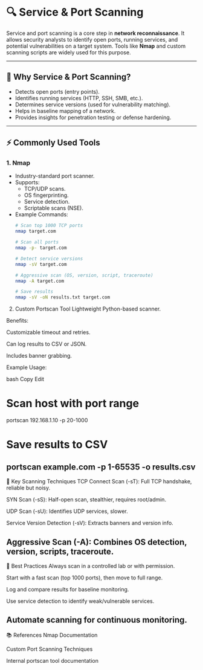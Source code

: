 # 🔍 Service & Port Scanning

Service and port scanning is a core step in **network reconnaissance**. It allows security analysts to identify open ports, running services, and potential vulnerabilities on a target system. Tools like **Nmap** and custom scanning scripts are widely used for this purpose.

---

## 📌 Why Service & Port Scanning?
- Detects open ports (entry points).
- Identifies running services (HTTP, SSH, SMB, etc.).
- Determines service versions (used for vulnerability matching).
- Helps in baseline mapping of a network.
- Provides insights for penetration testing or defense hardening.

---

## ⚡ Commonly Used Tools
### 1. **Nmap**
- Industry-standard port scanner.
- Supports:
  - TCP/UDP scans.
  - OS fingerprinting.
  - Service detection.
  - Scriptable scans (NSE).
- Example Commands:
  ```bash
  # Scan top 1000 TCP ports
  nmap target.com
  
  # Scan all ports
  nmap -p- target.com
  
  # Detect service versions
  nmap -sV target.com
  
  # Aggressive scan (OS, version, script, traceroute)
  nmap -A target.com
  
  # Save results
  nmap -sV -oN results.txt target.com
2. Custom Portscan Tool
Lightweight Python-based scanner.

Benefits:

Customizable timeout and retries.

Can log results to CSV or JSON.

Includes banner grabbing.

Example Usage:

bash
Copy
Edit
# Scan host with port range
portscan 192.168.1.10 -p 20-1000

# Save results to CSV
portscan example.com -p 1-65535 -o results.csv
---
🔑 Key Scanning Techniques
TCP Connect Scan (-sT): Full TCP handshake, reliable but noisy.

SYN Scan (-sS): Half-open scan, stealthier, requires root/admin.

UDP Scan (-sU): Identifies UDP services, slower.

Service Version Detection (-sV): Extracts banners and version info.

Aggressive Scan (-A): Combines OS detection, version, scripts, traceroute.
---

📝 Best Practices
Always scan in a controlled lab or with permission.

Start with a fast scan (top 1000 ports), then move to full range.

Log and compare results for baseline monitoring.

Use service detection to identify weak/vulnerable services.

Automate scanning for continuous monitoring.
---
📚 References
Nmap Documentation

Custom Port Scanning Techniques

Internal portscan tool documentation
